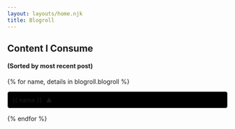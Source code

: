 ```yaml
---
layout: layouts/home.njk
title: Blogroll
---
```

## Content I Consume
#### (Sorted by most recent post)

{% for name, details in blogroll.blogroll %}
    <div class="spoiler-container blogroll">
        <p style="display: inline;">{{ name }}</p>
        <input type="checkbox" id="{{ name|replace(' ', '-') }}-checkbox" class="spoiler-checkbox">
        <label for="{{ name|replace(' ', '-') }}-checkbox" class="spoiler-label">
            <span class="arrow-down">&#9650;</span>
        </label>
        <div class="spoiler-content">
            <p class="blogroll-tags">Tags: {{ details.tags | join(', ') }}</p>
            <ul class="blogroll-profiles">
				{% for profile in details.profiles %}
				    <li>
				        <a href="{{ profile.url }}">{{ profile.username or profile.url }}</a> ({{ profile.type }})
				        {% if profile.content %}
				            <div class="blogroll-content">
				                {% if profile.content.title %}
				                    <h4><a href="{{ profile.content.link }}">{{ profile.content.title }}</a></h4>
				                {% else %}
				                    <h4><a href="{{ profile.content.link }}">See more</a></h4>
				                {% endif %}
				                {% if profile.content.pubDate %}
				                    <p>{{ profile.content.pubDate }}</p>
				                {% endif %}
				            </div>
				        {% endif %}
				    </li>
				{% endfor %}
            </ul>
        </div>
    </div>
{% endfor %}


<style>

    .spoiler-checkbox {
        display: none;
    }

    .spoiler-content {
        display: none;
        margin-top: 10px; /* Adjust as needed */
    }

    .spoiler-checkbox:checked + .spoiler-label + .spoiler-content {
        display: block;
    }

    .spoiler-container {
    border: 1px solid #ccc;
    border-radius: 5px;
    margin-bottom: 15px;
    padding: 10px;
    background-color: black;
    }

    .spoiler-container p {
    margin: 0;
    }

    .spoiler-checkbox {
    display: none;
    }

    .spoiler-label {
    cursor: pointer;
    display: inline-flex;
    align-items: center;
    }

    .arrow-down {
    margin-left: 5px;
    transition: transform 0.3s;
    }

    .spoiler-checkbox:checked + .spoiler-label .arrow-down {
    transform: rotate(180deg);
    }

    .spoiler-content {
    max-height: 0;
    overflow: hidden;
    transition: max-height 0.3s ease-out;
    }

    .spoiler-checkbox:checked ~ .spoiler-content {
    max-height: 500px; /* Adjust based on your content */
    }

    .blogroll-tags {
    font-size: 0.9em;
    color: #666;
    }

    .blogroll-profiles {
    list-style-type: none;
    padding: 0;
    margin: 10px 0 0;
    }

    .blogroll-profiles li {
    margin-bottom: 10px;
    }

    .blogroll-profiles a {
    text-decoration: none;
    }

    .blogroll-profiles a:hover {
    text-decoration: underline;
    }

    .blogroll-content {
    padding-left: 15px;
    border-left: 3px solid #0073e6;
    margin-top: 10px;
    }

    .blogroll-content h4 a {
    margin: 0;
        color: orange;
    }

    .blogroll-content p {
    margin: 5px 0;
    font-size: 0.9em;
    color: #333;
    }



</style>




